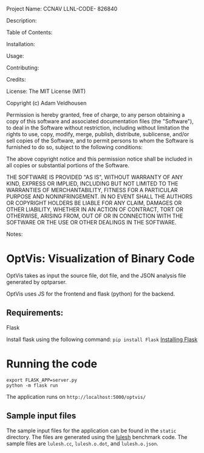Project Name: CCNAV
LLNL-CODE- 826840


Description:



Table of Contents: 


Installation:



Usage:



Contributing:



Credits: 



License:
The MIT License (MIT)

Copyright (c) <year> Adam Veldhousen

Permission is hereby granted, free of charge, to any person obtaining a copy
of this software and associated documentation files (the "Software"), to deal
in the Software without restriction, including without limitation the rights
to use, copy, modify, merge, publish, distribute, sublicense, and/or sell
copies of the Software, and to permit persons to whom the Software is
furnished to do so, subject to the following conditions:

The above copyright notice and this permission notice shall be included in
all copies or substantial portions of the Software.

THE SOFTWARE IS PROVIDED "AS IS", WITHOUT WARRANTY OF ANY KIND, EXPRESS OR
IMPLIED, INCLUDING BUT NOT LIMITED TO THE WARRANTIES OF MERCHANTABILITY,
FITNESS FOR A PARTICULAR PURPOSE AND NONINFRINGEMENT. IN NO EVENT SHALL THE
AUTHORS OR COPYRIGHT HOLDERS BE LIABLE FOR ANY CLAIM, DAMAGES OR OTHER
LIABILITY, WHETHER IN AN ACTION OF CONTRACT, TORT OR OTHERWISE, ARISING FROM,
OUT OF OR IN CONNECTION WITH THE SOFTWARE OR THE USE OR OTHER DEALINGS IN
THE SOFTWARE.



Notes:
# OptVis: Visualization of Binary Code

OptVis takes as input the source file, dot file, and the JSON analysis file generated by optparser.

OptVis uses JS for the frontend and flask (python) for the backend.

## Requirements:
Flask

Install flask using the following command: 
`pip install Flask`
[Installing Flask](http://flask.pocoo.org/docs/1.0/installation/#install-flask)

# Running the code
```
export FLASK_APP=server.py
python -m flask run
```

The application runs on `http://localhost:5000/optvis/` 

## Sample input files
The sample input files for the application can be found in the `static` directory. The files are generated using the [lulesh](https://github.com/LLNL/lulesh) benchmark code. The sample files are `lulesh.cc`, `lulesh.o.dot`, and `lulesh.o.json`. 




